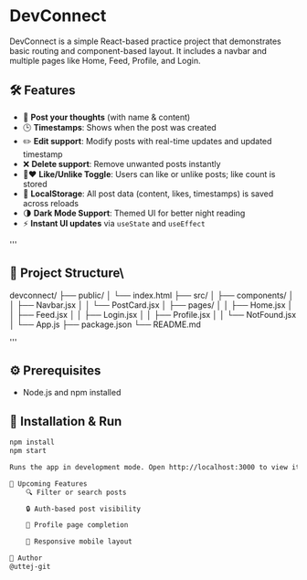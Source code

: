 # DevConnect

DevConnect is a simple React-based practice project that demonstrates basic routing and component-based layout. It includes a navbar and multiple pages like Home, Feed, Profile, and Login.

## 🛠️ Features

- 📝 **Post your thoughts** (with name & content)
- 🕒 **Timestamps**: Shows when the post was created
- ✏️ **Edit support**: Modify posts with real-time updates and updated timestamp
- ❌ **Delete support**: Remove unwanted posts instantly
- 🤍❤️ **Like/Unlike Toggle**: Users can like or unlike posts; like count is stored
- 💾 **LocalStorage**: All post data (content, likes, timestamps) is saved across reloads
- 🌗 **Dark Mode Support**: Themed UI for better night reading
- ⚡ **Instant UI updates** via `useState` and `useEffect`
  

'''
## 📁 Project Structure\
devconnect/
├── public/
│ └── index.html
├── src/
│ ├── components/
│ │ ├── Navbar.jsx
│ │ └── PostCard.jsx
│ ├── pages/
│ │ ├── Home.jsx
│ │ ├── Feed.jsx
│ │ ├── Login.jsx
│ │ ├── Profile.jsx
│ │ └── NotFound.jsx
│ └── App.js
├── package.json
└── README.md

'''


## ⚙️ Prerequisites

- Node.js and npm installed

## 🚀 Installation & Run



```bash
npm install
npm start

Runs the app in development mode. Open http://localhost:3000 to view it in the browser.

🧠 Upcoming Features
    🔍 Filter or search posts

    🔒 Auth-based post visibility

    🧑 Profile page completion

    📱 Responsive mobile layout

👤 Author
@uttej-git